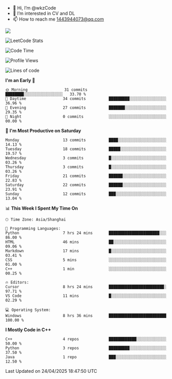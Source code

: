 - 👋 Hi, I’m @wkzCode
- 👀 I’m interested in CV and DL
- 📫 How to reach me 1443944073@qq.com  
<a href="https://github.com/anuraghazra/github-readme-stats">
  <img align="center" src="https://github-readme-stats.vercel.app/api?username=wkzCode&show_icons=true" />
</a>  

![LeetCode Stats](https://leetcard.jacoblin.cool/wkzCode?theme=wtf&font=Tajawal&ext=activity&site=cn)

<!---
[![Anurag's GitHub stats](https://github-readme-stats.vercel.app/api?username=wkzCode&show_icons=true)](https://github.com/anuraghazra/github-readme-stats)
[![Top Langs](https://github-readme-stats.vercel.app/api/top-langs/?username=wkzCode)](https://github.com/anuraghazra/github-readme-stats)
<!--START_SECTION:waka-->
![Code Time](http://img.shields.io/badge/Code%20Time-27%20hrs%2049%20mins-blue)

![Profile Views](http://img.shields.io/badge/Profile%20Views-0-blue)

![Lines of code](https://img.shields.io/badge/From%20Hello%20World%20I%27ve%20Written-8.0%20thousand%20lines%20of%20code-blue)

**I'm an Early 🐤** 

```text
🌞 Morning                31 commits          ████████░░░░░░░░░░░░░░░░░   33.70 % 
🌆 Daytime                34 commits          █████████░░░░░░░░░░░░░░░░   36.96 % 
🌃 Evening                27 commits          ███████░░░░░░░░░░░░░░░░░░   29.35 % 
🌙 Night                  0 commits           ░░░░░░░░░░░░░░░░░░░░░░░░░   00.00 % 
```
📅 **I'm Most Productive on Saturday** 

```text
Monday                   13 commits          ████░░░░░░░░░░░░░░░░░░░░░   14.13 % 
Tuesday                  18 commits          █████░░░░░░░░░░░░░░░░░░░░   19.57 % 
Wednesday                3 commits           █░░░░░░░░░░░░░░░░░░░░░░░░   03.26 % 
Thursday                 3 commits           █░░░░░░░░░░░░░░░░░░░░░░░░   03.26 % 
Friday                   21 commits          ██████░░░░░░░░░░░░░░░░░░░   22.83 % 
Saturday                 22 commits          ██████░░░░░░░░░░░░░░░░░░░   23.91 % 
Sunday                   12 commits          ███░░░░░░░░░░░░░░░░░░░░░░   13.04 % 
```


📊 **This Week I Spent My Time On** 

```text
🕑︎ Time Zone: Asia/Shanghai

💬 Programming Languages: 
Python                   7 hrs 24 mins       ██████████████████████░░░   86.00 % 
HTML                     46 mins             ██░░░░░░░░░░░░░░░░░░░░░░░   09.06 % 
Markdown                 17 mins             █░░░░░░░░░░░░░░░░░░░░░░░░   03.41 % 
CSS                      5 mins              ░░░░░░░░░░░░░░░░░░░░░░░░░   01.00 % 
C++                      1 min               ░░░░░░░░░░░░░░░░░░░░░░░░░   00.25 % 

🔥 Editors: 
Cursor                   8 hrs 24 mins       ████████████████████████░   97.71 % 
VS Code                  11 mins             █░░░░░░░░░░░░░░░░░░░░░░░░   02.29 % 

💻 Operating System: 
Windows                  8 hrs 36 mins       █████████████████████████   100.00 % 
```

**I Mostly Code in C++** 

```text
C++                      4 repos             ████████████░░░░░░░░░░░░░   50.00 % 
Python                   3 repos             █████████░░░░░░░░░░░░░░░░   37.50 % 
Java                     1 repo              ███░░░░░░░░░░░░░░░░░░░░░░   12.50 % 
```




 Last Updated on 24/04/2025 18:47:50 UTC
<!--END_SECTION:waka-->
<!---
wkzCode/wkzCode is a ✨ special ✨ repository because its `README.md` (this file) appears on your GitHub profile.
You can click the Preview link to take a look at your changes.
--->

